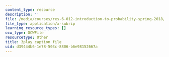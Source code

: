 ```yaml
---
content_type: resource
description: ''
file: /media/courses/res-6-012-introduction-to-probability-spring-2018/d39444b61e78503c8806b6e98152667a_11iF2ovjKOg.vtt
file_type: application/x-subrip
learning_resource_types: []
ocw_type: OCWFile
resourcetype: Other
title: 3play caption file
uid: d39444b6-1e78-503c-8806-b6e98152667a
---
```

